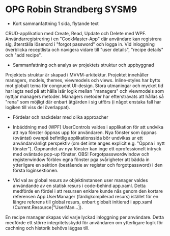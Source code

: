 # OPG Robin Strandberg SYSM9


* Kort sammanfattning 1 sida, flytande text

CRUD-applikation med Create, Read, Update och Delete med WPF. Användarregistrering i en "CookMaster-App"
där användare kan registrera sig, återställa lösenord i "forgot password" och logga in. Vid inloggning överblicka
receptlista och navigera vidare till "user details", "recipe details" och "add recipe".

* Sammanfattning och analys av projektets struktur och uppbyggnad

Projektets struktur är skapad i MVVM-arkitektur. Projektet innehåller managers, models, themes, viewmodels och views.
Inline-styles har bytts mot globalt tema för congruent UI-design. Stora utmaningar och mycket tid har lagts ned på att hålla
isär logik mellan "managers" och viewmodels som nyttjar managers metoder. Managers metoder har eftersträvats att hållas
så "rena" som möjligt där enbart åtgärden i sig utförs (i något enstaka fall har logiken till viss del överlappat).

* Fördelar och nackdelar med olika approacher 

- Inbäddning med (WPF) UserControls valdes i applikation för att undvika att nya fönster öppnas upp för användaren.
Nya fönster som öppnas (oväntat) ovanpå befintlig applikationssida bör undvikas ur ett användarvänligt perspektiv (om det 
inte anges explicit e.g. "Öppna i nytt fönster"). Öppnandet av nya fönster kan inge ett oprofessionelt intryck
med oväntade pop-up fönster. OBS! Forgotpasswordwindow och registerwindow förblev egna fönster pga svårigheter att bädda 
in ytterligare en sektion (bestående av register och forgotpassword) i den första loginsektionen.

- Vid val av global resurs av objektinstansen user manager valdes användande av en statisk resurs 
i code-behind app.xaml. Detta medförde en fördel i att resursen enklare kunde nås genom den kortare
referensen App.UserManager (färdigkompilerad resurs) istället för en längre referens till global
resurs, enbart globalt initierad i app.xaml (Current.Resource["UserMan...]).

En recipe manager skapas vid varje lyckad inloggning per användare. Detta medförde ett större integritetsskydd
för användaren om ytterligare logik för cachning och historik behövs läggas till.


